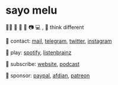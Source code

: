 # sayo melu

🏳️‍⚧️ 🍩 🎵 📖 📷 💻 , 💭 think different

💬 contact: [mail](mailto://hi.sayo@outlook.com), [telegram](https://t.me/t48265), [twitter](https://twitter.com/t39205), [instagram](https://www.instagram.com/i84610)

🎈 play: [spotify](https://open.spotify.com/user/qnintpw1ar8z4wjs95m971lwq), [listenbrainz](https://listenbrainz.org/user/m94810)

📰 subscribe: [website](asset/website.opml), [podcast](asset/podcast.opml)

💞 sponsor: [paypal](https://paypal.me/p49302), [afdian](https://afdian.net/@sayomelu), [patreon](https://www.patreon.com/sayomelu)
